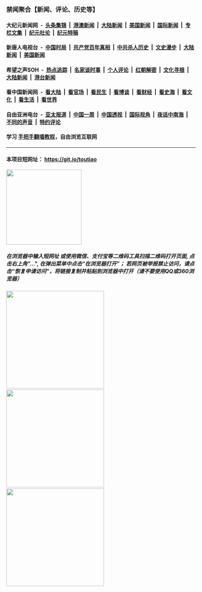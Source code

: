 ### 禁闻聚合【新闻、评论、历史等】

#### 大纪元新闻网 &nbsp;-&nbsp; [头条集锦](indexes/E头条集锦.md?t=03060431) &nbsp;|&nbsp; [港澳新闻](indexes/E港澳新闻.md?t=03060431)  &nbsp;|&nbsp; [大陆新闻](indexes/E大陆新闻.md?t=03060431) &nbsp;|&nbsp; [美国新闻](indexes/E美国新闻.md?t=03060431) &nbsp;|&nbsp; [国际新闻](indexes/E国际新闻.md?t=03060431) &nbsp;|&nbsp; [专栏文集](indexes/E专栏文集.md?t=03060431) &nbsp;|&nbsp; [纪元社论](indexes/E纪元社论.md?t=03060431) &nbsp;|&nbsp; [纪元特稿](indexes/E纪元特稿.md?t=03060431) 

#### 新唐人电视台 &nbsp;-&nbsp; [中国时局](indexes/N中国时局.md?t=03060431) &nbsp;|&nbsp; [共产党百年真相](indexes/N共产党百年真相.md?t=03060431) &nbsp;|&nbsp; [中共杀人历史](indexes/N中共杀人历史.md?t=03060431) &nbsp;|&nbsp; [文史漫步](indexes/N文史漫步.md?t=03060431) &nbsp;|&nbsp; [大陆新闻](indexes/N大陆新闻.md?t=03060431) &nbsp;|&nbsp; [美国新闻](indexes/N美国新闻.md?t=03060431)

#### 希望之声SOH &nbsp;-&nbsp; [热点追踪](indexes/H热点追踪.md?t=03060431) &nbsp;|&nbsp; [名家谈时事](indexes/H名家谈时事.md?t=03060431) &nbsp;|&nbsp; [个人评论](indexes/H个人评论.md?t=03060431)  &nbsp;|&nbsp; [红朝解密](indexes/H红朝解密.md?t=03060431) &nbsp;|&nbsp; [文化寻根](indexes/H文化寻根.md?t=03060431) &nbsp;|&nbsp; [大陆新闻](indexes/H大陆新闻.md?t=03060431) &nbsp;|&nbsp; [港台新闻](indexes/H港台新闻.md?t=03060431)

#### 看中国新闻网 &nbsp;-&nbsp; [看大陆](indexes/S看大陆.md?t=03060431) &nbsp;|&nbsp; [看官场](indexes/S看官场.md?t=03060431) &nbsp;|&nbsp; [看民生](indexes/S看民生.md?t=03060431)  &nbsp;|&nbsp; [看博谈](indexes/S看博谈.md?t=03060431) &nbsp;|&nbsp; [看财经](indexes/S看财经.md?t=03060431) &nbsp;|&nbsp; [看史海](indexes/S看史海.md?t=03060431) &nbsp;|&nbsp; [看文化](indexes/S看文化.md?t=03060431) &nbsp;|&nbsp; [看生活](indexes/S看生活.md?t=03060431) &nbsp;|&nbsp; [看世界](indexes/S看世界.md?t=03060431)

#### 自由亚洲电台 &nbsp;-&nbsp; [亚太报道](indexes/R亚太报道.md?t=03060431) &nbsp;|&nbsp; [中国一周](indexes/R中国一周.md?t=03060431) &nbsp;|&nbsp; [中国透视](indexes/R中国透视.md?t=03060431)  &nbsp;|&nbsp; [国际视角](indexes/R国际视角.md?t=03060431) &nbsp;|&nbsp; [夜话中南海](indexes/R夜话中南海.md?t=03060431) &nbsp;|&nbsp; [不同的声音](indexes/R不同的声音.md?t=03060431) &nbsp;|&nbsp; [特约评论](indexes/R特约评论.md?t=03060431)

#### 学习 [手把手翻墙教程](https://github.com/gfw-breaker/guides/wiki)，自由浏览互联网

----

#### 本项目短网址： https://git.io/toutiao
<img src="https://raw.githubusercontent.com/gfw-breaker/banned-news/master/scripts/img/qr.png" width="200px"/>  

##### 在浏览器中输入短网址 或使用微信、支付宝等二维码工具扫描二维码打开页面, 点击右上角"...", 在弹出菜单中点击“在浏览器打开”； 若网页被举报禁止访问，请点击“恢复申请访问”，将链接复制并粘贴到浏览器中打开（请不要使用QQ或360浏览器）

<img src="https://raw.githubusercontent.com/gfw-breaker/banned-news/master/scripts/img/1.png" width="260px"/> &nbsp; <img src="https://raw.githubusercontent.com/gfw-breaker/banned-news/master/scripts/img/2.png" width="260px"/> &nbsp; <img src="https://raw.githubusercontent.com/gfw-breaker/banned-news/master/scripts/img/3.png" width="260px"/>
